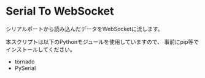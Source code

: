 Serial To WebSocket
===================
シリアルポートから読み込んだデータをWebSocketに流します。

本スクリプトは以下のPythonモジュールを使用していますので、
事前にpip等でインストールしてください。
* tornado
* PySerial
